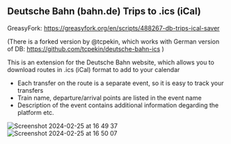 ## Deutsche Bahn (bahn.de) Trips to .ics (iCal)
GreasyFork: https://greasyfork.org/en/scripts/488267-db-trips-ical-saver

(There is a forked version by @tcpekin, which works with German version of DB: https://github.com/tcpekin/deutsche-bahn-ics )

This is an extension for the Deutsche Bahn website, which allows you to download routes in .ics (iCal) format to add to your calendar
* Each transfer on the route is a separate event, so it is easy to track your transfers
* Train name, departure/arrival points are listed in the event name
* Description of the event contains additional information degarding the platform etc.

 ![Screenshot 2024-02-25 at 16 49 37](https://github.com/sfedia/db-trips-ical-saver/assets/16120239/6d79a6f4-bfac-4854-8000-e346b9e51b32)
  ![Screenshot 2024-02-25 at 16 50 07](https://github.com/sfedia/db-trips-ical-saver/assets/16120239/dbee0fda-f1bd-453e-bcf8-7b103fd69367)

